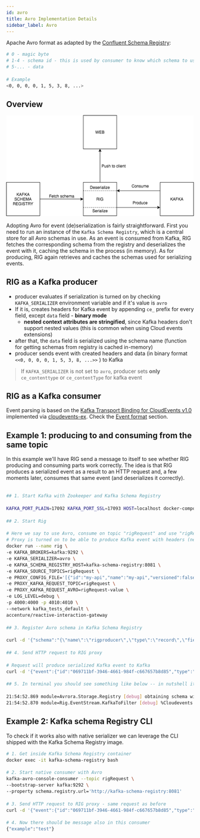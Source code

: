 ```yaml
---
id: avro
title: Avro Implementation Details
sidebar_label: Avro
---
```


Apache Avro format as adapted by the [Confluent Schema Registry](https://docs.confluent.io/current/schema-registry/docs/serializer-formatter.html#wire-format):

```bash
# 0 - magic byte
# 1-4 - schema id - this is used by consumer to know which schema to use for deserialization
# 5-... - data

# Example
<0, 0, 0, 0, 1, 5, 3, 8, ...>
```

## Overview

![event-serialization-avro](assets/event-serialization-avro.png)

Adopting Avro for event (de)serialization is fairly straightforward. First you need to run an instance of the `Kafka Schema Registry`, which is a central store for all Avro schemas in use. As an event is consumed from Kafka, RIG fetches the corresponding schema from the registry and deserializes the event with it, caching the schema in the process (in memory). As for producing, RIG again retrieves and caches the schemas used for serializing events.

## RIG as a Kafka producer

* producer evaluates if serialization is turned on by checking `KAFKA_SERIALIZER` environment variable and if it's value is `avro`
* If it is, creates headers for Kafka event by appending `ce_` prefix for every field, except `data` field - **binary mode**
  + **nested context attributes are stringified**, since Kafka headers don't support nested values (this is common when using Cloud events extensions)
* after that, the `data` field is serialized using the schema name (function for getting schemas from registry is cached in-memory)
* producer sends event with created headers and data (in binary format `<<0, 0, 0, 0, 1, 5, 3, 8, ...>>` ) to Kafka

> If `KAFKA_SERIALIZER` is not set to `avro`, producer sets **only** `ce_contenttype` or `ce_contentType` for kafka event

## RIG as a Kafka consumer

Event parsing is based on the [Kafka Transport Binding for CloudEvents v1.0](https://github.com/cloudevents/spec/blob/v1.0/kafka-protocol-binding.md) implemented via [cloudevents-ex](https://github.com/kevinbader/cloudevents-ex). Check the [Event format](./event-format.md#kafka-transport-binding) section.

## Example 1: producing to and consuming from the same topic

In this example we'll have RIG send a message to itself to see whether RIG producing and consuming parts work correctly. The idea is that RIG produces a serialized event as a result to an HTTP request and, a few moments later, consumes that same event (and deserializes it correctly).

```bash

## 1. Start Kafka with Zookeeper and Kafka Schema Registry

KAFKA_PORT_PLAIN=17092 KAFKA_PORT_SSL=17093 HOST=localhost docker-compose -f integration_tests/kafka_tests/docker-compose.yml up -d

## 2. Start Rig

# Here we say to use Avro, consume on topic "rigRequest" and use "rigRequest-value" schema from Kafka Schema Registry
# Proxy is turned on to be able to produce Kafka event with headers (needed for cloud events)
docker run --name rig \
-e KAFKA_BROKERS=kafka:9292 \
-e KAFKA_SERIALIZER=avro \
-e KAFKA_SCHEMA_REGISTRY_HOST=kafka-schema-registry:8081 \
-e KAFKA_SOURCE_TOPICS=rigRequest \
-e PROXY_CONFIG_FILE='[{"id":"my-api","name":"my-api","versioned":false,"version_data":{"default":{"endpoints":[{"id":"post-myapi-publish-async","path":"/myapi/publish-async","method":"POST","target":"kafka"}]}},"proxy":{"use_env":true,"target_url":"KAFKA_HOST","port":9092}}]' \
-e PROXY_KAFKA_REQUEST_TOPIC=rigRequest \
-e PROXY_KAFKA_REQUEST_AVRO=rigRequest-value \
-e LOG_LEVEL=debug \
-p 4000:4000 -p 4010:4010 \
--network kafka_tests_default \
accenture/reactive-interaction-gateway

## 3. Register Avro schema in Kafka Schema Registry

curl -d '{"schema":"{\"name\":\"rigproducer\",\"type\":\"record\",\"fields\":[{\"name\":\"example\",\"type\":\"string\"}]}"}' -H "Content-Type: application/vnd.schemaregistry.v1+json" -X POST http://localhost:8081/subjects/rigRequest-value/versions

## 4. Send HTTP request to RIG proxy

# Request will produce serialized Kafka event to Kafka
curl -d '{"event":{"id":"069711bf-3946-4661-984f-c667657b8d85","type":"com.example","time":"2018-04-05T17:31:00Z","specversion":"0.2","source":"\/cli","contenttype":"avro\/binary","data":{"example":"test"}},"partition":"test_key"}' -H "Content-Type: application/json" -X POST http://localhost:4000/myapi/publish-async

## 5. In terminal you should see something like below -- in nutshell it means event was successfully consumed, deserialized and forwarded to UI client

21:54:52.869 module=Avrora.Storage.Registry [debug] obtaining schema with global id `1`
21:54:52.870 module=Rig.EventStream.KafkaToFilter [debug] %Cloudevents.Format.V_0_2.Event{contenttype: "avro/binary", data: %{"example" => "test"}, extensions: %{"rig" => %{"correlation" => "Ve1d-XF0Qi46lwh47X5IqI7m_FCIqCLsqyV0KTCxg28Hnd7ytczBe1cASZYPxA7GNFCZ4AzDC0QX1w0=", "headers" => [["accept", "*/*"], ["content-length", "221"], ["content-type", "application/json"], ["host", "localhost:4000"], ["user-agent", "curl/7.54.0"]], "host" => "localhost", "method" => "POST", "path" => "/myapi/publish-async", "port" => 4000, "query" => "", "remoteip" => "172.28.0.1", "scheme" => "http"}}, id: "069711bf-3946-4661-984f-c667657b8d85", schemaurl: nil, source: "/cli", specversion: "0.2", time: "2018-04-05T17:31:00Z", type: "com.example"}
```

## Example 2: Kafka schema Registry CLI

To check if it works also with native serializer we can leverage the CLI shipped with the Kafka Schema Registry image.

``` bash
# 1. Get inside Kafka Schema Registry container
docker exec -it kafka-schema-registry bash

# 2. Start native consumer with Avro
kafka-avro-console-consumer --topic rigRequest \
--bootstrap-server kafka:9292 \
--property schema.registry.url='http://kafka-schema-registry:8081'

# 3. Send HTTP request to RIG proxy - same request as before
curl -d '{"event":{"id":"069711bf-3946-4661-984f-c667657b8d85","type":"com.example","time":"2018-04-05T17:31:00Z","specversion":"0.2","source":"\/cli","contenttype":"avro\/binary","data":{"example":"test"}},"partition":"test_key"}' -H "Content-Type: application/json" -X POST http://localhost:4000/myapi/publish-async

# 4. Now there should be message also in this consumer
{"example":"test"}
```
